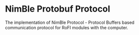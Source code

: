 # NimBle Protobuf Protocol

The implementation of NimBle Protocol - Protocol Buffers based communication protocol for RoFI modules with the computer.
